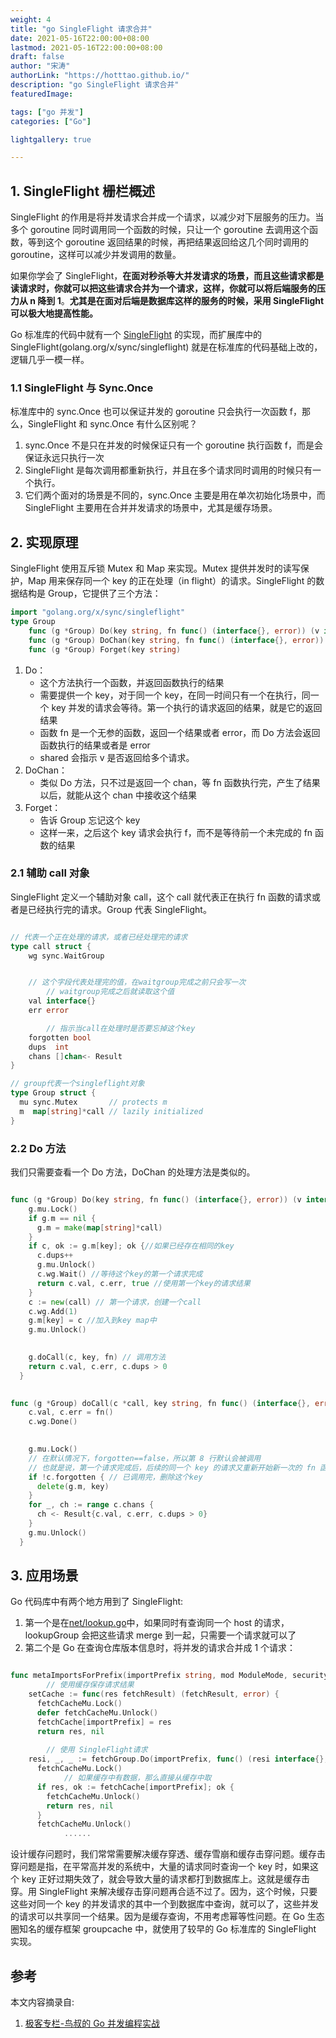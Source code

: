 ```yaml
---
weight: 4
title: "go SingleFlight 请求合并"
date: 2021-05-16T22:00:00+08:00
lastmod: 2021-05-16T22:00:00+08:00
draft: false
author: "宋涛"
authorLink: "https://hotttao.github.io/"
description: "go SingleFlight 请求合并"
featuredImage: 

tags: ["go 并发"]
categories: ["Go"]

lightgallery: true

---
```



## 1. SingleFlight 栅栏概述
SingleFlight 的作用是将并发请求合并成一个请求，以减少对下层服务的压力。当多个 goroutine 同时调用同一个函数的时候，只让一个 goroutine 去调用这个函数，等到这个 goroutine 返回结果的时候，再把结果返回给这几个同时调用的 goroutine，这样可以减少并发调用的数量。

如果你学会了 SingleFlight，**在面对秒杀等大并发请求的场景，而且这些请求都是读请求时，你就可以把这些请求合并为一个请求，这样，你就可以将后端服务的压力从 n 降到 1**。**尤其是在面对后端是数据库这样的服务的时候，采用 SingleFlight 可以极大地提高性能。**

Go 标准库的代码中就有一个 [SingleFlight](https://github.com/golang/go/blob/50bd1c4d4eb4fac8ddeb5f063c099daccfb71b26/src/internal/singleflight/singleflight.go) 的实现，而扩展库中的 SingleFlight(golang.org/x/sync/singleflight) 就是在标准库的代码基础上改的，逻辑几乎一模一样。

### 1.1 SingleFlight 与 Sync.Once

标准库中的 sync.Once 也可以保证并发的 goroutine 只会执行一次函数 f，那么，SingleFlight 和 sync.Once 有什么区别呢？
1. sync.Once 不是只在并发的时候保证只有一个 goroutine 执行函数 f，而是会保证永远只执行一次
2. SingleFlight 是每次调用都重新执行，并且在多个请求同时调用的时候只有一个执行。
3. 它们两个面对的场景是不同的，sync.Once 主要是用在单次初始化场景中，而 SingleFlight 主要用在合并并发请求的场景中，尤其是缓存场景。

## 2. 实现原理
SingleFlight 使用互斥锁 Mutex 和 Map 来实现。Mutex 提供并发时的读写保护，Map 用来保存同一个 key 的正在处理（in flight）的请求。SingleFlight 的数据结构是 Group，它提供了三个方法：

```go
import "golang.org/x/sync/singleflight"
type Group
    func (g *Group) Do(key string, fn func() (interface{}, error)) (v interface{}, err error, shared bool)
    func (g *Group) DoChan(key string, fn func() (interface{}, error)) <-chan Result
    func (g *Group) Forget(key string)
```

1. Do：
    - 这个方法执行一个函数，并返回函数执行的结果
    - 需要提供一个 key，对于同一个 key，在同一时间只有一个在执行，同一个 key 并发的请求会等待。第一个执行的请求返回的结果，就是它的返回结果
    - 函数 fn 是一个无参的函数，返回一个结果或者 error，而 Do 方法会返回函数执行的结果或者是 error
    - shared 会指示 v 是否返回给多个请求。
2. DoChan：
    - 类似 Do 方法，只不过是返回一个 chan，等 fn 函数执行完，产生了结果以后，就能从这个 chan 中接收这个结果
3. Forget：
    - 告诉 Group 忘记这个 key
    - 这样一来，之后这个 key 请求会执行 f，而不是等待前一个未完成的 fn 函数的结果


### 2.1 辅助 call 对象
SingleFlight 定义一个辅助对象 call，这个 call 就代表正在执行 fn 函数的请求或者是已经执行完的请求。Group 代表 SingleFlight。

```go

// 代表一个正在处理的请求，或者已经处理完的请求
type call struct {
    wg sync.WaitGroup


    // 这个字段代表处理完的值，在waitgroup完成之前只会写一次
        // waitgroup完成之后就读取这个值
    val interface{}
    err error

        // 指示当call在处理时是否要忘掉这个key
    forgotten bool
    dups  int
    chans []chan<- Result
}

// group代表一个singleflight对象
type Group struct {
  mu sync.Mutex       // protects m
  m  map[string]*call // lazily initialized
}
```

### 2.2 Do 方法
我们只需要查看一个 Do 方法，DoChan 的处理方法是类似的。

```go

func (g *Group) Do(key string, fn func() (interface{}, error)) (v interface{}, err error, shared bool) {
    g.mu.Lock()
    if g.m == nil {
      g.m = make(map[string]*call)
    }
    if c, ok := g.m[key]; ok {//如果已经存在相同的key
      c.dups++
      g.mu.Unlock()
      c.wg.Wait() //等待这个key的第一个请求完成
      return c.val, c.err, true //使用第一个key的请求结果
    }
    c := new(call) // 第一个请求，创建一个call
    c.wg.Add(1)
    g.m[key] = c //加入到key map中
    g.mu.Unlock()
  

    g.doCall(c, key, fn) // 调用方法
    return c.val, c.err, c.dups > 0
  }

  
func (g *Group) doCall(c *call, key string, fn func() (interface{}, error)) {
    c.val, c.err = fn()
    c.wg.Done()
  

    g.mu.Lock()
    // 在默认情况下，forgotten==false，所以第 8 行默认会被调用
    // 也就是说，第一个请求完成后，后续的同一个 key 的请求又重新开始新一次的 fn 函数的调用
    if !c.forgotten { // 已调用完，删除这个key
      delete(g.m, key)
    }
    for _, ch := range c.chans {
      ch <- Result{c.val, c.err, c.dups > 0}
    }
    g.mu.Unlock()
  }
```

## 3. 应用场景
Go 代码库中有两个地方用到了 SingleFlight:
1. 第一个是在[net/lookup.go](https://github.com/golang/go/blob/b1b67841d1e229b483b0c9dd50ddcd1795b0f90f/src/net/lookup.go)中，如果同时有查询同一个 host 的请求，lookupGroup 会把这些请求 merge 到一起，只需要一个请求就可以了
2. 第二个是 Go 在查询仓库版本信息时，将并发的请求合并成 1 个请求：

```go

func metaImportsForPrefix(importPrefix string, mod ModuleMode, security web.SecurityMode) (*urlpkg.URL, []metaImport, error) {
        // 使用缓存保存请求结果
    setCache := func(res fetchResult) (fetchResult, error) {
      fetchCacheMu.Lock()
      defer fetchCacheMu.Unlock()
      fetchCache[importPrefix] = res
      return res, nil
    
        // 使用 SingleFlight请求
    resi, _, _ := fetchGroup.Do(importPrefix, func() (resi interface{}, err error) {
      fetchCacheMu.Lock()
            // 如果缓存中有数据，那么直接从缓存中取
      if res, ok := fetchCache[importPrefix]; ok {
        fetchCacheMu.Unlock()
        return res, nil
      }
      fetchCacheMu.Unlock()
            ......
```

设计缓存问题时，我们常常需要解决缓存穿透、缓存雪崩和缓存击穿问题。缓存击穿问题是指，在平常高并发的系统中，大量的请求同时查询一个 key 时，如果这个 key 正好过期失效了，就会导致大量的请求都打到数据库上。这就是缓存击穿。用 SingleFlight 来解决缓存击穿问题再合适不过了。因为，这个时候，只要这些对同一个 key 的并发请求的其中一个到数据库中查询，就可以了，这些并发的请求可以共享同一个结果。因为是缓存查询，不用考虑幂等性问题。在 Go 生态圈知名的缓存框架 groupcache 中，就使用了较早的 Go 标准库的 SingleFlight 实现。

## 参考
本文内容摘录自:
1. [极客专栏-鸟叔的 Go 并发编程实战](https://time.geekbang.org/column/intro/100061801?tab=catalog)